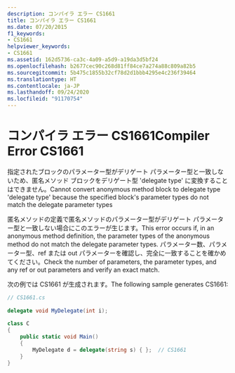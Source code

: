 ```yaml
---
description: コンパイラ エラー CS1661
title: コンパイラ エラー CS1661
ms.date: 07/20/2015
f1_keywords:
- CS1661
helpviewer_keywords:
- CS1661
ms.assetid: 162d5736-ca3c-4a09-a5d9-a19da3d5bf24
ms.openlocfilehash: b2677cec90c268d81ff84ce7a274a88c809a82b5
ms.sourcegitcommit: 5b475c1855b32cf78d2d1bbb4295e4c236f39464
ms.translationtype: HT
ms.contentlocale: ja-JP
ms.lasthandoff: 09/24/2020
ms.locfileid: "91170754"
---
```

# <a name="compiler-error-cs1661"></a><span data-ttu-id="ee3c1-103">コンパイラ エラー CS1661</span><span class="sxs-lookup"><span data-stu-id="ee3c1-103">Compiler Error CS1661</span></span>

<span data-ttu-id="ee3c1-104">指定されたブロックのパラメーター型がデリゲート パラメーター型と一致しないため、匿名メソッド ブロックをデリゲート型 'delegate type' に変換することはできません。</span><span class="sxs-lookup"><span data-stu-id="ee3c1-104">Cannot convert anonymous method block to delegate type 'delegate type' because the specified block's parameter types do not match the delegate parameter types</span></span>  
  
 <span data-ttu-id="ee3c1-105">匿名メソッドの定義で匿名メソッドのパラメーター型がデリゲート パラメーター型と一致しない場合にこのエラーが生じます。</span><span class="sxs-lookup"><span data-stu-id="ee3c1-105">This error occurs if, in an anonymous method definition, the parameter types of the anonymous method do not match the delegate parameter types.</span></span> <span data-ttu-id="ee3c1-106">パラメーター数、パラメーター型、ref または out パラメーターを確認し、完全に一致することを確かめてください。</span><span class="sxs-lookup"><span data-stu-id="ee3c1-106">Check the number of parameters, the parameter types, and any ref or out parameters and verify an exact match.</span></span>  
  
 <span data-ttu-id="ee3c1-107">次の例では CS1661 が生成されます。</span><span class="sxs-lookup"><span data-stu-id="ee3c1-107">The following sample generates CS1661:</span></span>  
  
```csharp  
// CS1661.cs  
  
delegate void MyDelegate(int i);  
  
class C  
{  
    public static void Main()  
    {  
        MyDelegate d = delegate(string s) { };  // CS1661  
    }  
}  
```
